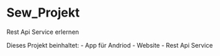 # Sew_Projekt

Rest Api Service erlernen

Dieses Projekt beinhaltet:
	- App für Andriod
	- Website
	- Rest Api Service
